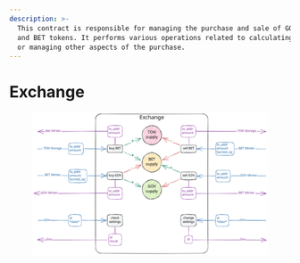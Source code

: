 ```yaml
---
description: >-
  This contract is responsible for managing the purchase and sale of GOV jettons
  and BET tokens. It performs various operations related to calculating interest
  or managing other aspects of the purchase.
---
```


# Exchange

<figure><img src="../.gitbook/assets/Exchange.excalidraw.svg" alt=""><figcaption></figcaption></figure>
